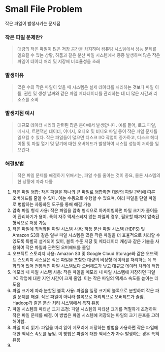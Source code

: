 # Small File Problem

작은 파일이 발생시키는 문제점

### 작은 파일 문제란?

> 대량의 작은 파일이 많은 저장 공간을 차지하며 컴퓨팅 시스템에서 성능 문제를 일으킬 수 있는 상황, 하둡과 같은 분산 파일 시스템에서 종종 발생하며 많은 작은 파일이 데이터 처리 및 저장에 비효율성을 초래

### 발생이유

> 많은 수의 작은 파일이 있을 때 시스템은 실제 데이터를 처리하는 것보다 파일 이름, 권한 및 생성 날짜와 같은 파일 메타데이터를 관리하는 데 더 많은 시간과 리소스를 소비

### 발생지점 예시

> 대규모 데이터 처리와 관련된 많은 분야에서 발생합니다. 예를 들어, 로그 파일, 메시지, 트랜잭션 데이터, 이미지, 오디오 및 비디오 파일 등이 작은 파일 문제를 일으킬 수 있다. 작은 파일들이 많으면 디스크 I/O 작업이 증가하고, 디스크 헤더 이동 및 파일 열기 및 닫기에 대한 오버헤드가 발생하여 시스템 성능이 저하를 일으킨다.

### 해결방법

> 작은 파일 문제를 해결하기 위해서는, 파일 수를 줄이는 것이 중요, 물론 시스템의 현 상황에 따라 다름

1. 작은 파일 병합: 작은 파일을 하나의 큰 파일로 병합하면 대량의 파일 관리에 따른 오버헤드를 줄일 수 있다. 이는 수동으로 수행할 수 있으며, 여러 파일을 단일 파일로 병합하는 자동화된 도구를 통해 해결 가능
2. 압축 파일 형식 사용: 작은 파일을 압축 형식으로 아카이빙하면 파일 크기가 줄어들어 관리하기가 용이. 특히 자주 액세스되지 않는 파일의 경우, 필요할 때까지 압축된 형식으로 저장 가능
3. 작은 파일에 최적화된 파일 시스템 사용: 하둡 분산 파일 시스템 (HDFS) 및 Amazon S3와 같은 일부 파일 시스템은 많은 작은 파일을 더 효율적으로 처리할 수 있도록 특별히 설계되어 있어, 블록 수준 저장 및 메타데이터 캐싱과 같은 기술을 사용하여 작은 파일과 관련된 오버헤드를 줄임
4. 오브젝트 스토리지 사용: Amazon S3 및 Google Cloud Storage와 같은 오브젝트 스토리지 시스템은 작은 파일을 포함한 대량의 비정형 데이터를 처리하는 데 특화되어 있어 전통적인 파일 시스템보다 오버헤드가 낮고 대규모 데이터 처리에 적합
5. 메모리 내 파일 시스템 사용: 작은 파일을 메모리 내 파일 시스템에 저장하면 파일 I/O 작업에 대한 지연 시간이 크게 줄임. 이는 작은 파일의 액세스 속도를 높이는 데 도움
6. 파일 크기에 따라 분할된 블록 사용: 파일을 일정 크기의 블록으로 분할하여 작은 파일 문제를 해결. 작은 파일이 아니라 블록으로 처리되므로 오버헤드가 줄임. Hadoop과 같은 분산 처리 시스템에서 특히 유용
7. 파일 시스템의 파티션 크기 조정: 파일 시스템의 파티션 크기를 적절하게 조정하여 작은 파일 문제를 해결. 이 방법은 파일 시스템에 저장되는 파일의 크기 분포를 고려해야함.
8. 파일 미리 읽기: 파일을 미리 읽어 메모리에 저장하는 방법을 사용하면 작은 파일에 대한 액세스 속도를 높임. 이 방법은 파일에 대한 액세스가 자주 발생하는 경우 특히 유용
9. 
